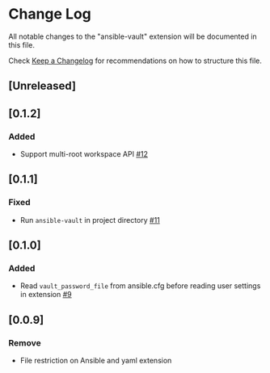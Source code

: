 # Change Log
All notable changes to the "ansible-vault" extension will be documented in this file.

Check [Keep a Changelog](http://keepachangelog.com/) for recommendations on how to structure this file.

## [Unreleased]

## [0.1.2]
### Added
- Support multi-root workspace API [#12](https://github.com/dhoeric/vscode-ansible-vault/issues/12)

## [0.1.1]
### Fixed
- Run `ansible-vault` in project directory [#11](https://github.com/dhoeric/vscode-ansible-vault/issues/11)

## [0.1.0]
### Added
- Read `vault_password_file` from ansible.cfg before reading user settings in extension [#9](/../../issues/9)

## [0.0.9]
### Remove
- File restriction on Ansible and yaml extension
